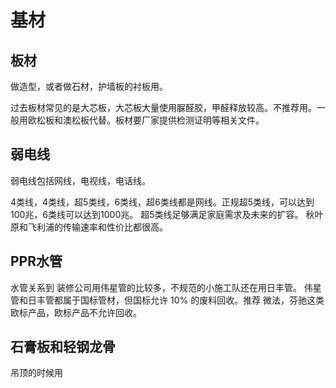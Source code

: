 # 基材
## 板材
做造型，或者做石材，护墙板的衬板用。

过去板材常见的是大芯板，大芯板大量使用脲醛胶，甲醛释放较高。不推荐用。一般用欧松板和澳松板代替。板材要厂家提供检测证明等相关文件。

## 弱电线
弱电线包括网线，电视线，电话线。

4类线，4类线，超5类线，6类线，超6类线都是网线。正规超5类线，可以达到 100兆，6类线可以达到1000兆。 超5类线足够满足家庭需求及未来的扩容。 秋叶原和飞利浦的传输速率和性价比都很高。

## PPR水管
水管关系到
装修公司用伟星管的比较多，不规范的小施工队还在用日丰管。 伟星管和日丰管都属于国标管材，但国标允许 10% 的废料回收。推荐 微法，芬驰这类欧标产品，欧标产品不允许回收。

## 石膏板和轻钢龙骨
吊顶的时候用